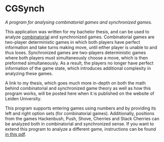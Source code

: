 # CGSynch
_A program for analysing combinatorial games and synchronized games._

This application was written for my bachelor thesis, and can be used to analyze [combinatorial](http://en.wikipedia.org/wiki/Combinatorial_game_theory) and synchronized games.
Combinatorial games are two-player deterministic games in which both players have perfect information and take turns making move, until either player is unable to and thus loses.
Synchronized games are two-players deterministic games where both players must simultaneously choose a move, which is then preformed simultaneously.
As a result, the players no longer have perfect information of the game state, which introduces additional complexity in analyzing these games.

A link to my thesis, which goes much more in-depth on both the math behind combinatorial and synchronized game theory as well as how this program works, will be posted here when it is published on the website of Leiden University.

This program supports entering games using numbers and by providing its left and right option sets (for combinatorial games). Additionally, positions from the games Hackenbush, Push, Shove, Cherries and Stack Cherries can be analyzed both in combinatorial and synchronized sense.
If you want to extend this program to analyze a different game, instructions can be found [in this pdf](Extending%20CGSynch%20for%20your%20own%20rulesets.pdf).
